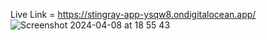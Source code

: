 Live Link = https://stingray-app-ysqw8.ondigitalocean.app/
![Screenshot 2024-04-08 at 18 55 43](https://github.com/maheshwarang001/VidTV-Omegle/assets/76471375/728ec37e-cf13-4e09-b395-b1d04175edc9)
